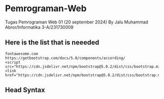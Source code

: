 # Pemrograman-Web 
Tugas Pemrograman Web 01 (20 september 2024)
By Jalu Muhammad Abror/Informatika 3-A/231730009

## Here is the list  that is neeeded
```
fontawesome.com
https://getbootstrap.com/docs/5.0/components/according/
<script src="https://cdn.jsdelivr.net/npm/bootstrap@5.0.2/dist/css/bootstrap.min.css"
<link href="https://cdn.jsdelivr.net/npm/bootstrap@5.0.2/dist/css/bootstrap.min.css"
```
## Head Syntax
```

```
